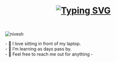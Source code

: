 <h1 align="center">
 <a href="https://git.io/typing-svg"><img src="https://readme-typing-svg.herokuapp.com?font=Fira+Code&pause=100&color=E9F718&width=435&lines=Hi+there!;I+am+Nivesh+Chaudhary" alt="Typing SVG" /></a>
</h1><br>
 <p align="left"> <img src="https://komarev.com/ghpvc/?username=Nivesh2003&label=Profile%20views&color=0e75b6&style=flat" alt="nivesh" /> </p>
- 👀 I love sitting in front of my laptop.<br>
- 🌱 I’m learning as days pass by. <br>
- 💞️ Feel free to reach me out for anything 
-

<!---
Nivesh2003/Nivesh2003 is a ✨ special ✨ repository because its `README.md` (this file) appears on your GitHub profile.
You can click the Preview link to take a look at your changes.
--->
